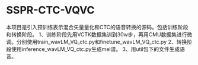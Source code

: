 # SSPR-CTC-VQVC
本项目是引入预训练表示混合矢量量化和CTC的语音转换的源码。包括训练阶段和转换阶段。
1、训练阶段先用VCTK数据集训到30w步，再用CMU数据集进行微调。分别使用train_wavLM_VQ_ctc.py和finetune_wavLM_VQ_ctc.py
2、转换阶段使用inference_wavLM_VQ_ctc.py生成mel谱。
3、用util包下的文件生成语音。
